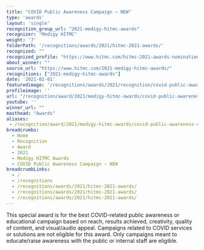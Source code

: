 ```yaml
---
title: "COVID Public Awareness Campaign – NEW"
type: 'awards'
layout: 'single'
recognition_group_url: "2021-medigy-hitmc-awards"
recognizer: "Medigy HITMC"
weight: '7'
folderPath: '/recognitions/awards/2021/hitmc-2021-awards/'
recognized: ""
recognized_profile: "https://www.hitmc.com/hitmc-2021-awards-nominations/"
about_winner: ""
source_url: "https://www.hitmc.com/2021-medigy-hitmc-awards/"
recognitions: ["2021-medigy-hitmc-awards"]
date: '2021-02-01'
featuredimage: '/recognitions/awards/2021/recognition/covid-public-awareness-campaign.jpg'
profileimage: ''
url: "/recognition/award/2021/medigy-hitmc-awards/covid-public-awareness-compaign"
youtube: ''
winner_url: ""
masthead: "Awards"
aliases:
 - /recognition/award/2021/medigy-hitmc-awards/covid-public-awareness-compaign 
breadcrumbs:
  - Home
  - Recognition
  - Award
  - 2021
  - Medigy HITMC Awards
  - COVID Public Awareness Campaign – NEW
breadcrumbLinks:
  - /
  - /recognitions
  - /recognitions/awards/2021/hitmc-2021-awards/
  - /recognitions/awards/2021/hitmc-2021-awards/
  - /recognitions/awards/2021/hitmc-2021-awards/
---
```


This special award is for the best COVID-related public awareness or educational campaign based on reach, results achieved, creativity, quality of content, and visual/audio appeal. Campaigns related to COVID services or solutions are not eligible for this award. Only campaigns meant to educate/raise awareness with the public or internal staff are eligible.
